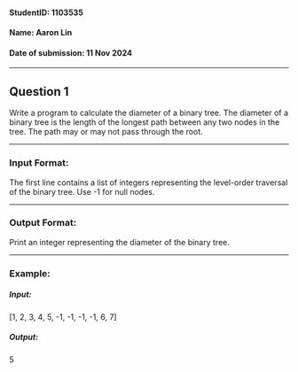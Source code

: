 #### StudentID: 1103535
#### Name: Aaron Lin
#### Date of submission: 11 Nov 2024
<hr>

## Question 1
Write a program to calculate the diameter of a binary tree. The diameter of a binary tree is the length of the longest path between any two nodes in the tree. The path may or may not pass through the root.

---
### Input Format:
The first line contains a list of integers representing the level-order traversal of the binary tree. Use -1 for null nodes.
<br>

---
### Output Format:
Print an integer representing the diameter of the binary tree.
<br>

---
### Example:
##### Input:
[1, 2, 3, 4, 5, -1, -1, -1, -1, 6, 7]
<br>

##### Output:
5
